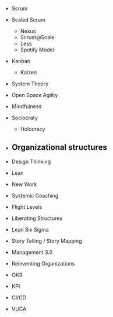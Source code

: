 - Scrum
- Scaled Scrum
    - Nexus
    - Scrum@Scale
    - Less
    - Spotify Model
- Kanban
    - Kaizen
- System Theory
- Open Space Agility
- Mindfulness

- Sociocraty
    - Holocracy
- Organizational structures
    - 
- Design Thinking
- Lean
- New Work
- Systemic Coaching
- Flight Levels
- Liberating Structures
- Lean Six Sigma
- Story Telling / Story Mapping
- Management 3.0 
- Reinventing Organizations
- OKR
- KPI
- CI/CD
- VUCA




